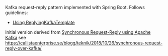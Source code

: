 Kafka request-reply pattern implemented with Spring Boot.
Follows guidelines:
- [Using ReplyingKafkaTemplate](https://docs.spring.io/spring-kafka/reference/html/#replying-template)

Initial version derived from [Synchronous Request-Reply using Apache Kafka](https://github.com/callistaenterprise/blog-synchronous-kafka)
see https://callistaenterprise.se/blogg/teknik/2018/10/26/synchronous-request-reply-over-kafka/
